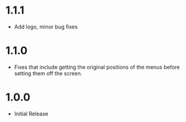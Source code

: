 # 1.1.1
- Add logo, minor bug fixes
# 1.1.0
- Fixes that include getting the original positions of the menus before setting them off the screen.
# 1.0.0
- Initial Release
